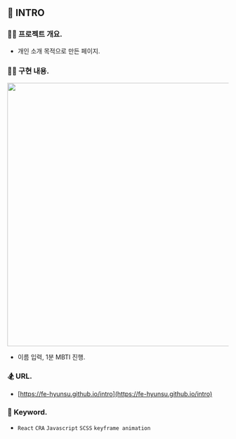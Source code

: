 ## 🧸 INTRO

### 🧑‍💻 프로젝트 개요.

- 개인 소개 목적으로 만든 페이지.

### 👩‍🚀 구현 내용.

<img src="https://reliable-florentine-21f16f.netlify.app/img_readme.png" width="600" alt="" />

- 이름 입력, 1분 MBTI 진행.

### 🏂 URL.

- [https://fe-hyunsu.github.io/intro](https://fe-hyunsu.github.io/intro)

### 🪬 Keyword.

- `React` `CRA` `Javascript` `SCSS` `keyframe animation`
